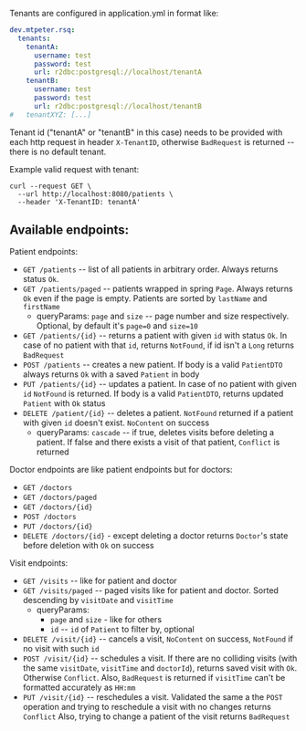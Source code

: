 

Tenants are configured in application.yml in format like:
```yaml
dev.mtpeter.rsq:
  tenants:
    tenantA:
      username: test
      password: test
      url: r2dbc:postgresql://localhost/tenantA
    tenantB:
      username: test
      password: test
      url: r2dbc:postgresql://localhost/tenantB
#   tenantXYZ: [...]
```

Tenant id ("tenantA" or "tenantB" in this case) needs to be provided with each http request in header `X-TenantID`, otherwise `BadRequest` is returned -- 
there is no default tenant.

Example valid request with tenant:
```
curl --request GET \
  --url http://localhost:8080/patients \
  --header 'X-TenantID: tenantA'
```

## Available endpoints:

Patient endpoints:

- `GET /patients` -- list of all patients in arbitrary order. Always returns status `Ok`.
- `GET /patients/paged` -- patients wrapped in spring `Page`. Always returns `Ok` even if the page is empty.
Patients are sorted by `lastName` and `firstName`
  - queryParams: `page` and `size` -- page number and size respectively. Optional, by default it's `page=0` and `size=10`
- `GET /patients/{id}` -- returns a patient with given `id` with status `Ok`. In case of no patient with that `id`,
returns `NotFound`, if id isn't a `Long` returns `BadRequest`
- `POST /patients` -- creates a new patient. If body is a valid `PatientDTO` always returns `Ok` with a saved `Patient` in body 
- `PUT /patients/{id}` -- updates a patient. In case of no patient with given `id` `NotFound` is returned. If body is a
valid `PatientDTO`, returns updated `Patient` with `Ok` status
- `DELETE /patient/{id}` -- deletes a patient. `NotFound` returned if a patient with given `id` doesn't exist. `NoContent` on success
  - queryParams: `cascade` -- if true, deletes visits before deleting a patient. If false and there exists a visit of that patient,
`Conflict` is returned

Doctor endpoints are like patient endpoints but for doctors:

- `GET /doctors`
- `GET /doctors/paged`
- `GET /doctors/{id}`
- `POST /doctors`
- `PUT /doctors/{id}`
- `DELETE /doctors/{id}` - except deleting a doctor returns `Doctor`'s state before deletion with `Ok` on success

Visit endpoints:

- `GET /visits` -- like for patient and doctor
- `GET /visits/paged` -- paged visits like for patient and doctor. Sorted descending by `visitDate` and `visitTime`
  - queryParams:
    - `page` and `size` - like for others
    - `id` -- `id` of `Patient` to filter by, optional
- `DELETE /visit/{id}` -- cancels a visit, `NoContent` on success, `NotFound` if no visit with such `id`
- `POST /visit/{id}` -- schedules a visit. If there are no colliding visits (with the same `visitDate`, `visitTime` and `doctorId`),
returns saved visit with `Ok`. Otherwise `Conflict`. Also, `BadRequest` is returned if `visitTime` can't be formatted accurately as `HH:mm`
- `PUT /visit/{id}` -- reschedules a visit. Validated the same a the `POST` operation and trying to reschedule a visit with no changes returns `Conflict`
Also, trying to change a patient of the visit returns `BadRequest`

